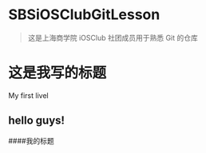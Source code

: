 # SBSiOSClubGitLesson

> 这是上海商学院 iOSClub 社团成员用于熟悉 Git 的仓库

# 这是我写的标题
My first livel

## hello guys!

####我的标题

